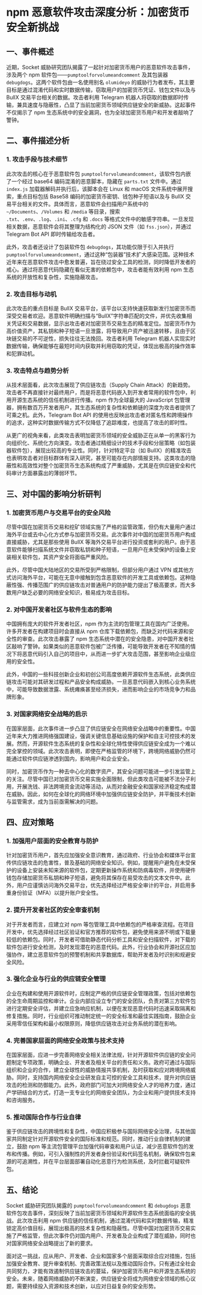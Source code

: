 # npm 恶意软件攻击深度分析：加密货币安全新挑战

## 一、事件概述

近期，Socket 威胁研究团队揭露了一起针对加密货币用户的恶意软件攻击事件，涉及两个 npm 软件包——`pumptoolforvolumeandcomment` 及其包装器 `debugdogs`。这两个软件包由一名使用别名 `olumideyo` 的威胁行为者发布，其主要目标是通过混淆代码和实时数据传输，窃取用户的加密货币凭证、钱包文件以及与 BullX 交易平台相关的数据。攻击者利用 Telegram 机器人将窃取的数据即时传输，兼具速度与隐蔽性，凸显了当前加密货币领域供应链安全的新威胁。这起事件不仅揭示了 npm 生态系统中的安全漏洞，也为全球加密货币用户和开发者敲响了警钟。

## 二、事件描述分析

### 1. 攻击手段与技术细节

此次攻击的核心在于恶意软件包 `pumptoolforvolumeandcomment`，该软件包内嵌了一个经过 base64 编码混淆的恶意脚本，隐藏在 `parts.txt` 文件中。通过 `index.js` 加载器解码并执行后，该脚本会在 Linux 和 macOS 文件系统中展开搜索，重点目标包括 Base58 编码的加密货币密钥、钱包种子短语以及与 BullX 交易平台相关的文件。具体而言，恶意软件会扫描用户系统中的 `~/Documents`、`/Volumes` 和 `/media` 等目录，搜索 `.txt`、`.env`、`.log`、`.ini`、`.cfg` 和 `.docs` 等格式文件中的敏感字符串。一旦发现相关数据，恶意软件会将其整理为结构化的 JSON 文件（如 `fss.json`），并通过 Telegram Bot API 即时传输给攻击者。

此外，攻击者还设计了包装软件包 `debugdogs`，其功能仅限于引入并执行 `pumptoolforvolumeandcomment`，通过这种“包装器”技术扩大感染范围。这种技术近年来在恶意软件攻击中愈发普遍，旨在绕过安全工具的检测，同时降低开发者的戒心。通过将恶意代码隐藏在看似无害的依赖包中，攻击者能有效利用 npm 生态系统的开放性和复杂性，实施隐蔽攻击。

### 2. 攻击目标与动机

此次攻击的重点目标是 BullX 交易平台，该平台以支持快速获取新发行加密货币而深受交易者欢迎。恶意软件明确扫描与“BullX”字符串匹配的文件，并优先收集相关凭证和交易数据，显示出攻击者对加密货币交易生态的精准定位。加密货币作为高价值资产，其私钥和种子短语一旦泄露，将导致用户资产被迅速转移，且由于区块链交易的不可逆性，损失往往无法挽回。攻击者利用 Telegram 机器人实现实时数据传输，确保能够在最短时间内获取并利用窃取的凭证，体现出极高的操作效率和犯罪动机。

### 3. 攻击特点与趋势分析

从技术层面看，此次攻击展现了供应链攻击（Supply Chain Attack）的新趋势。攻击者不再直接针对最终用户，而是将恶意代码嵌入到开发者常用的软件包中，利用开源生态系统的信任机制进行传播。npm 作为全球最大的 JavaScript 包管理器，拥有数百万开发者用户，其生态系统的复杂性和依赖链的深度为攻击者提供了可乘之机。此外，Telegram Bot API 的使用也反映出攻击者对匿名性和跨境操作的追求，这种实时数据传输方式不仅降低了追踪难度，也提高了攻击的即时性。

从更广的视角来看，此类攻击表明加密货币领域的安全威胁正在从单一的黑客行为向组织化、系统化方向演变。攻击者通过精细设计的技术手段和分层策略（如包装器软件包），展现出较高的专业性。同时，针对特定平台（如 BullX）的精准攻击也表明攻击者对目标群体有深入研究，甚至可能存在内部情报支持。这类攻击的隐蔽性和高效性对整个加密货币生态系统构成了严重威胁，尤其是在供应链安全和代码审计方面暴露出的薄弱环节。

## 三、对中国的影响分析研判

### 1. 加密货币用户与交易平台的安全风险

尽管中国在加密货币交易和挖矿领域实施了严格的监管政策，但仍有大量用户通过海外平台或去中心化方式参与加密货币交易。此次事件对中国的加密货币用户构成直接威胁，尤其是那些使用 BullX 等海外交易平台进行投资或套利的用户。由于恶意软件能够扫描系统文件并窃取私钥和种子短语，一旦用户在未受保护的设备上安装相关软件包，其资产安全将面临严重风险。

此外，尽管中国大陆地区的交易所受到严格限制，但部分用户通过 VPN 或其他方式访问海外平台，可能在无意中接触到包含恶意软件的开发工具或依赖包。这种隐蔽性强、传播范围广的供应链攻击对普通用户的防护能力提出了极高要求，而大多数用户缺乏必要的网络安全知识，极易成为攻击目标。

### 2. 对中国开发者社区与软件生态的影响

中国拥有庞大的软件开发者社区，npm 作为主流的包管理工具在国内广泛使用。许多开发者在构建项目时会直接从 npm 仓库下载依赖包，而缺乏对代码来源和安全性的审查。此次攻击暴露了 npm 生态系统中潜在的安全隐患，对中国开发者社区敲响了警钟。如果类似的恶意软件包被广泛传播，可能导致开发者在不知情的情况下将恶意代码引入自己的项目中，从而进一步扩大攻击范围，甚至影响企业级应用的安全性。

此外，中国的一些科技创新企业和初创公司高度依赖开源软件生态系统，此类供应链攻击可能对其研发过程和产品安全构成威胁。一旦恶意代码嵌入到核心业务系统中，可能导致数据泄露、系统瘫痪甚至经济损失，进而影响企业的市场竞争力和品牌形象。

### 3. 对国家网络安全战略的启示

在国家层面，此次事件进一步凸显了供应链安全在网络安全战略中的重要性。中国近年来大力推进网络强国建设，强调关键信息基础设施的保护和自主可控技术的发展。然而，开源软件生态系统的复杂性和全球化特性使得供应链安全成为一个难以完全掌控的领域。此次攻击表明，即使在严格监管的环境下，跨境网络威胁仍然可能通过软件供应链渗透到国内，影响用户和企业安全。

同时，加密货币作为一种去中心化的数字资产，其安全问题可能进一步引发监管上的关注。尽管中国已对加密货币交易实施全面限制，但此类攻击可能被不法分子利用，开展洗钱、非法跨境资金流动等活动，从而对金融安全和国家经济稳定构成潜在威胁。因此，如何在全球化的网络环境中加强供应链安全防护，并平衡技术创新与监管需求，成为当前亟需解决的问题。

## 四、应对策略

### 1. 加强用户层面的安全教育与防护

针对加密货币用户，首先应加强安全意识教育，通过政府、行业协会和媒体平台宣传供应链攻击的危害性，普及基础的网络安全知识。例如，提醒用户避免在未受保护的设备上安装未知来源的软件包，定期更新操作系统和防病毒软件，并使用硬件钱包存储加密货币私钥和种子短语，避免将其保存在易受攻击的文本文件中。此外，用户应谨慎访问海外交易平台，优先选择经过严格安全审计的平台，并启用多重身份验证（MFA）以提升账户安全性。

### 2. 提升开发者社区的安全审查机制

对于开发者而言，应建立对 npm 等包管理工具中依赖包的严格审查流程。在项目开发中，优先选择经过社区验证和官方推荐的软件包，避免使用来源不明或下载量较低的依赖包。同时，开发者可借助静态代码分析工具和安全扫描软件，对下载的软件包进行安全检测，及时发现潜在的恶意代码。此外，行业协会和开源社区应加强协作，建立恶意软件包的预警机制和共享数据库，帮助开发者及时识别和规避安全风险。

### 3. 强化企业与行业的供应链安全管理

企业在构建和使用开源软件时，应制定严格的供应链安全管理政策，包括对依赖包的全生命周期监控和审计。企业内部应设立专门的安全团队，负责对第三方软件包进行定期安全评估，并建立应急响应机制，以便在发现恶意代码时迅速采取隔离和修复措施。同时，行业组织可推动制定统一的安全标准和最佳实践指南，鼓励企业采用零信任架构和最小权限原则，降低供应链攻击对业务系统的潜在影响。

### 4. 完善国家层面的网络安全政策与技术支持

在国家层面，应进一步完善网络安全相关法律法规，针对开源软件供应链的安全问题制定专项政策，明确企业、开发者及相关平台的责任和义务。政府可通过与国际组织和企业的合作，建立全球性的威胁情报共享机制，及时获取和应对跨境网络威胁。同时，支持国内网络安全企业研发自主可控的安全工具和技术，提升对供应链攻击的检测和防御能力。此外，政府部门可加大对网络安全人才的培养力度，通过产学研结合的方式，打造一支专业化的网络安全团队，为企业和用户提供技术支持和咨询服务。

### 5. 推动国际合作与行业自律

鉴于供应链攻击的跨境性和复杂性，中国应积极参与国际网络安全治理，与其他国家共同制定针对开源软件安全的国际标准和规范。同时，推动行业自律机制的建立，鼓励 npm 等主流包管理平台加强代码审查和用户认证，减少恶意软件包的发布和传播。例如，可引入强制性的开发者身份验证和代码签名机制，确保软件包来源的可追溯性，并在平台层面部署自动化恶意行为检测系统，及时拦截可疑软件包。

## 五、结论

Socket 威胁研究团队揭露的 `pumptoolforvolumeandcomment` 和 `debugdogs` 恶意软件包攻击事件，深刻反映了当前加密货币领域和开源软件生态系统面临的安全挑战。此次攻击利用 npm 供应链的信任机制，通过混淆代码和实时数据传输，精准锁定高价值目标，展现出极高的技术复杂性和隐蔽性。尽管中国对加密货币交易实施了严格监管，但此次事件仍对国内用户、开发者及企业构成了潜在威胁，同时也对国家网络安全战略提出了新的要求。

面对这一挑战，应从用户、开发者、企业和国家多个层面采取综合应对措施，包括加强安全教育、提升审查机制、完善政策法规以及推动国际合作。只有通过全社会共同努力，才能有效遏制供应链攻击的蔓延，保护加密货币用户和开源生态系统的安全。未来，随着网络威胁的不断演变，供应链安全将成为网络安全领域的核心议题，需要持续投入资源和技术创新，以应对日益复杂的安全形势。